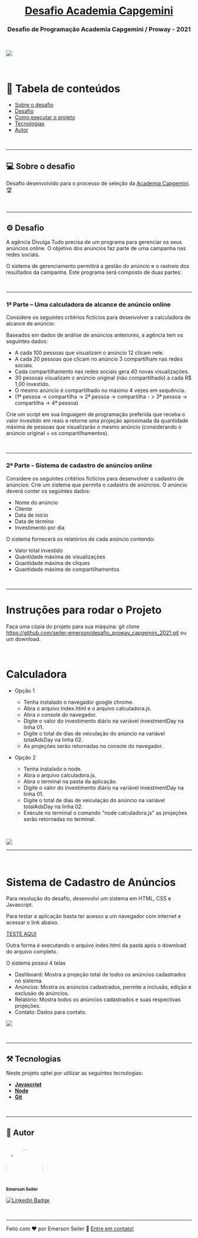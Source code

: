 <h1 align="center">
    <a href="https://capgemini.proway.com.br/" alt="Desafio Academia Capgemini"> Desafio Academia Capgemini  </a>
</h1>

<h3 align="center">
    Desafio de Programação Academia Capgemini / Proway - 2021
</h3>
</br>

![](./gifs/seiler_ads.gif)

</br>

📜 Tabela de conteúdos
=================

   * [Sobre o desafio](#sobre-o-projeto)
   * [Desafio](#-desafio)
   * [Como executar o projeto](#-como-executar-o-projeto)
   * [Tecnologias](#-tecnologias)
   * [Autor](#-autor)


</br>

---

## 💻 Sobre o desafio

 Desafio desenvolvido para o processo de seleção da  [Academia Capgemini](http://capgemini.proway.com.br/). 🏆

<br>

---

## ⚙️ Desafio

A agência Divulga Tudo precisa de um programa para gerenciar os seus anúncios online.
O objetivo dos anúncios faz parte de uma campanha nas redes sociais.

O sistema de gerenciamento permitirá a gestão do anúncio e o rastreio dos resultados da campanha.
Este programa será composto de duas partes:

</br>

----

### 1ª Parte – Uma calculadora de alcance de anúncio online
 
Considere os seguintes critérios fictícios para desenvolver a calculadora de alcance de anúncio:

Baseados em dados de análise de anúncios anteriores, a agência tem os seguintes dados: 
  - A cada 100 pessoas que visualizam o anúncio 12 clicam nele.
  - A cada 20 pessoas que clicam no anúncio 3 compartilham nas redes sociais.
  - Cada compartilhamento nas redes sociais gera 40 novas visualizações.
  - 30 pessoas visualizam o anúncio original (não compartilhado) a cada R$ 1,00 investido.
  - O mesmo anúncio é compartilhado no máximo 4 vezes em sequência.
  - (1ª pessoa -> compartilha -> 2ª pessoa -> compartilha - > 3ª pessoa -> compartilha -> 4ª pessoa)

Crie um script em sua linguagem de programação preferida que receba o valor investido em reais e retorne uma projeção aproximada da quantidade máxima de pessoas que visualizarão o mesmo anúncio (considerando o anúncio original + os compartilhamentos).

</br>

----
### 2ª Parte - Sistema de cadastro de anúncios online

Considere os seguintes critérios fictícios para desenvolver o cadastro de anúncios:
Crie um sistema que permita o cadastro de anúncios. O anúncio deverá conter os seguintes dados:
  - Nome do anúncio
  - Cliente
  - Data de início
  - Data de término
  - Investimento por dia

O sistema fornecerá os relatórios de cada anúncio contendo:
  - Valor total investido
  - Quantidade máxima de visualizações
  - Quantidade máxima de cliques
  - Quantidade máxima de compartilhamentos


</br>

  ---

# Instruções para rodar o Projeto

Faça uma cópia do projeto para sua máquina: git clone https://github.com/seiler-emerson/desafio_proway_capgemini_2021.git ou um download.
</br>

</br>

# Calculadora
  - Opção 1
    - Tenha instalado o navegador google chrome.
    - Abra o arquivo Index.html e o arquivo calculadora.js.
    - Abra o console do navegador.
    - Digite o valor do investimento diário na variável investmentDay na linha 01.
    - Digite o total de dias de veiculação do anúncio na variável totalAdsDay na linha 02.
    - As projeções serão retornadas no console do navegador.

  - Opção 2
    - Tenha instalado o node.
    - Abra o arquivo calculadora.js.
    - Abra o terminal na pasta da aplicação.
    - Digite o valor do investimento diário na variável investmentDay na linha 01.
    - Digite o total de dias de veiculação do anúncio na variável totalAdsDay na linha 02.
    - Execute no terminal o comando "node calculadora.js" as projeções serão retornadas no terminal.
  
</br>

![](./gifs/seiler_calculadora.gif)

---

</br>

# Sistema de Cadastro de Anúncios

Para resolução do desafio, desenvolvi um sistema em HTML, CSS e Javascript.

Para testar a aplicação basta ter acesso a um navegador com internet e acessar o link abaixo.

[TESTE AQUI](https://seiler-emerson.github.io/initial_projects/proway_capgemini_2021)

Outra forma é executando o arquivo index.html da pasta após o download do arquivo completo.

O sistema possui 4 telas
  - Dashboard: Mostra a projeção total de todos os anúncios cadastrados no sistema.
  - Anúncios: Mostra os anúncios cadastrados, permite a inclusão, edição e exclusão de anúncios.
  - Relatório: Mostra todos os anúncios cadastrados e suas respectivas projeções.
  - Contato: Dados para contato.

![](./gifs/seiler_ads.gif)

</br>

---

## ⚒ Tecnologias

Neste projeto optei por utilizar as seguintes tecnologias:



-   **[Javascript](https://www.javascript.com/)**
-   **[Node](https://nodejs.org/en/)**
-   **[Git](https://git-scm.com/)**

</br>

---

## 👷 Autor

<br>

<a href="https://www.linkedin.com/in/seileremerson/">
 <img style="border-radius: 50%;" src="https://avatars.githubusercontent.com/seiler-emerson" width="100px;" alt=""/>
 <br />
 <sub><b>Emerson Seiler</b></sub></a> <a href="https://www.linkedin.com/in/seileremerson/" title="Emerson Seiler"></a>
 <br />

[![Linkedin Badge](https://img.shields.io/badge/-seileremerson-blue?style=flat-square&logo=Linkedin&logoColor=white&link=https://www.linkedin.com/in/diogoalvesti/)](https://www.linkedin.com/in/seileremerson/)

<br>

---


Feito com ❤️ por Emerson Seiler 👋 [Entre em contato!](https://www.linkedin.com/in/seileremerson/)
